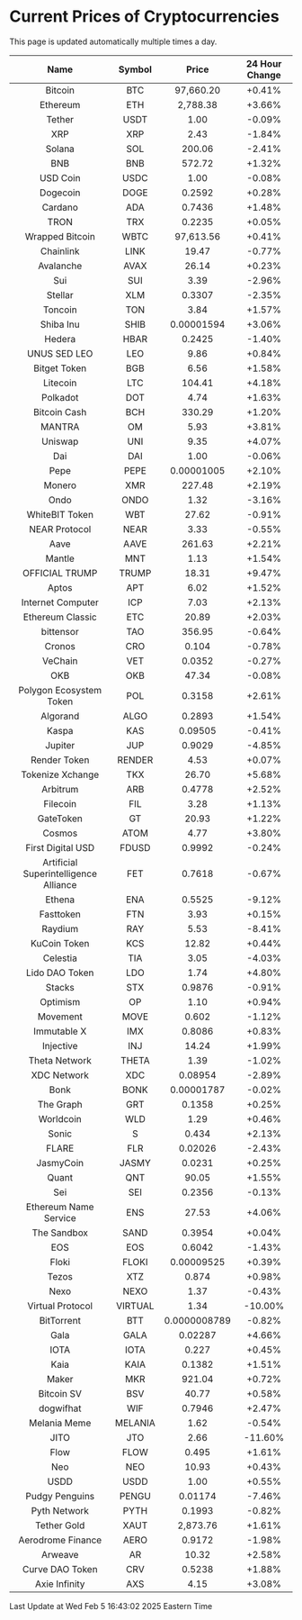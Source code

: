 # Current Prices of Cryptocurrencies
This page is updated automatically multiple times a day.

| Name | Symbol | Price | 24 Hour Change |
| :---: |:---:| :---: | :---: |
| Bitcoin | BTC | 97,660.20 | +0.41% |
| Ethereum | ETH | 2,788.38 | +3.66% |
| Tether | USDT | 1.00 | -0.09% |
| XRP | XRP | 2.43 | -1.84% |
| Solana | SOL | 200.06 | -2.41% |
| BNB | BNB | 572.72 | +1.32% |
| USD Coin | USDC | 1.00 | -0.08% |
| Dogecoin | DOGE | 0.2592 | +0.28% |
| Cardano | ADA | 0.7436 | +1.48% |
| TRON | TRX | 0.2235 | +0.05% |
| Wrapped Bitcoin | WBTC | 97,613.56 | +0.41% |
| Chainlink | LINK | 19.47 | -0.77% |
| Avalanche | AVAX | 26.14 | +0.23% |
| Sui | SUI | 3.39 | -2.96% |
| Stellar | XLM | 0.3307 | -2.35% |
| Toncoin | TON | 3.84 | +1.57% |
| Shiba Inu | SHIB | 0.00001594 | +3.06% |
| Hedera | HBAR | 0.2425 | -1.40% |
| UNUS SED LEO | LEO | 9.86 | +0.84% |
| Bitget Token | BGB | 6.56 | +1.58% |
| Litecoin | LTC | 104.41 | +4.18% |
| Polkadot | DOT | 4.74 | +1.63% |
| Bitcoin Cash | BCH | 330.29 | +1.20% |
| MANTRA | OM | 5.93 | +3.81% |
| Uniswap | UNI | 9.35 | +4.07% |
| Dai | DAI | 1.00 | -0.06% |
| Pepe | PEPE | 0.00001005 | +2.10% |
| Monero | XMR | 227.48 | +2.19% |
| Ondo | ONDO | 1.32 | -3.16% |
| WhiteBIT Token | WBT | 27.62 | -0.91% |
| NEAR Protocol | NEAR | 3.33 | -0.55% |
| Aave | AAVE | 261.63 | +2.21% |
| Mantle | MNT | 1.13 | +1.54% |
| OFFICIAL TRUMP | TRUMP | 18.31 | +9.47% |
| Aptos | APT | 6.02 | +1.52% |
| Internet Computer | ICP | 7.03 | +2.13% |
| Ethereum Classic | ETC | 20.89 | +2.03% |
| bittensor | TAO | 356.95 | -0.64% |
| Cronos | CRO | 0.104 | -0.78% |
| VeChain | VET | 0.0352 | -0.27% |
| OKB | OKB | 47.34 | -0.08% |
| Polygon Ecosystem Token | POL | 0.3158 | +2.61% |
| Algorand | ALGO | 0.2893 | +1.54% |
| Kaspa | KAS | 0.09505 | -0.41% |
| Jupiter | JUP | 0.9029 | -4.85% |
| Render Token | RENDER | 4.53 | +0.07% |
| Tokenize Xchange | TKX | 26.70 | +5.68% |
| Arbitrum | ARB | 0.4778 | +2.52% |
| Filecoin | FIL | 3.28 | +1.13% |
| GateToken | GT | 20.93 | +1.22% |
| Cosmos | ATOM | 4.77 | +3.80% |
| First Digital USD | FDUSD | 0.9992 | -0.24% |
| Artificial Superintelligence Alliance | FET | 0.7618 | -0.67% |
| Ethena | ENA | 0.5525 | -9.12% |
| Fasttoken | FTN | 3.93 | +0.15% |
| Raydium | RAY | 5.53 | -8.41% |
| KuCoin Token | KCS | 12.82 | +0.44% |
| Celestia | TIA | 3.05 | -4.03% |
| Lido DAO Token | LDO | 1.74 | +4.80% |
| Stacks | STX | 0.9876 | -0.91% |
| Optimism | OP | 1.10 | +0.94% |
| Movement | MOVE | 0.602 | -1.12% |
| Immutable X | IMX | 0.8086 | +0.83% |
| Injective | INJ | 14.24 | +1.99% |
| Theta Network | THETA | 1.39 | -1.02% |
| XDC Network | XDC | 0.08954 | -2.89% |
| Bonk | BONK | 0.00001787 | -0.02% |
| The Graph | GRT | 0.1358 | +0.25% |
| Worldcoin | WLD | 1.29 | +0.46% |
| Sonic | S | 0.434 | +2.13% |
| FLARE | FLR | 0.02026 | -2.43% |
| JasmyCoin | JASMY | 0.0231 | +0.25% |
| Quant | QNT | 90.05 | +1.55% |
| Sei | SEI | 0.2356 | -0.13% |
| Ethereum Name Service | ENS | 27.53 | +4.06% |
| The Sandbox | SAND | 0.3954 | +0.04% |
| EOS | EOS | 0.6042 | -1.43% |
| Floki | FLOKI | 0.00009525 | +0.39% |
| Tezos | XTZ | 0.874 | +0.98% |
| Nexo | NEXO | 1.37 | -0.43% |
| Virtual Protocol | VIRTUAL | 1.34 | -10.00% |
| BitTorrent | BTT | 0.0000008789 | -0.82% |
| Gala | GALA | 0.02287 | +4.66% |
| IOTA | IOTA | 0.227 | +0.45% |
| Kaia | KAIA | 0.1382 | +1.51% |
| Maker | MKR | 921.04 | +0.72% |
| Bitcoin SV | BSV | 40.77 | +0.58% |
| dogwifhat | WIF | 0.7946 | +2.47% |
| Melania Meme | MELANIA | 1.62 | -0.54% |
| JITO | JTO | 2.66 | -11.60% |
| Flow | FLOW | 0.495 | +1.61% |
| Neo | NEO | 10.93 | +0.43% |
| USDD | USDD | 1.00 | +0.55% |
| Pudgy Penguins | PENGU | 0.01174 | -7.46% |
| Pyth Network | PYTH | 0.1993 | -0.82% |
| Tether Gold | XAUT | 2,873.76 | +1.61% |
| Aerodrome Finance | AERO | 0.9172 | -1.98% |
| Arweave | AR | 10.32 | +2.58% |
| Curve DAO Token | CRV | 0.5238 | +1.88% |
| Axie Infinity | AXS | 4.15 | +3.08% |

Last Update at Wed Feb  5 16:43:02 2025 Eastern Time